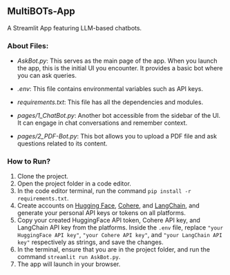 ## MultiBOTs-App

A Streamlit App featuring LLM-based chatbots.

### About Files:

- *AskBot.py*: This serves as the main page of the app. When you launch the app, this is the initial UI you encounter. It provides a basic bot where you can ask queries.

- *.env*: This file contains environmental variables such as API keys.

- *requirements.txt*: This file has all the dependencies and modules.

- *pages/1_ChatBot.py*: Another bot accessible from the sidebar of the UI. It can engage in chat conversations and remember context.

- *pages/2_PDF-Bot.py*: This bot allows you to upload a PDF file and ask questions related to its content.

### How to Run?

1. Clone the project.
2. Open the project folder in a code editor.
3. In the code editor terminal, run the command `pip install -r requirements.txt`.
4. Create accounts on [Hugging Face](https://huggingface.co/), [Cohere](https://cohere.com/), and [LangChain](https://www.langchain.com/), and generate your personal API keys or tokens on all platforms.
5. Copy your created HuggingFace API token, Cohere API key, and LangChain API key from the platforms. Inside the `.env` file, replace `"your HuggingFace API key"`, `"your Cohere API key"`, and `"your LangChain API key"` respectively as strings, and save the changes.
6. In the terminal, ensure that you are in the project folder, and run the command `streamlit run AskBot.py`.
7. The app will launch in your browser.


